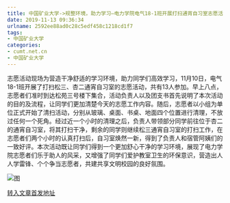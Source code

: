 ```yaml
---
title: 中国矿业大学->规整环境，助力学习—电力学院电气18-1班开展打扫通宵自习室志愿活动 | cumt.net.cn
date: 2019-11-13 09:36:34
urlname: 2592ee88ad0c28c5edf458c1218cd1f7
tags: 
- 中国矿业大学
categories:
- cumt.net.cn
- 中国矿业大学
---
```

志愿活动现场为营造干净舒适的学习环境，助力同学们高效学习，11月10日，电气18-1班开展了打扫松三、杏二通宵自习室的志愿活动，共有13人参加。早上八点，志愿者们准时到达松苑三号楼下集合，活动负责人以及团支书首先说明了本次活动的目的及流程，让同学们更加清楚今天的志愿工作内容。随后，志愿者以小组为单位正式开始了清扫活动，分别从玻璃、桌面、书桌、地面四个位置进行清理，不放过任何一个死角。经过近一个小时的清理之后，负责人带领部分同学前往位于杏二的通宵自习室，将其打扫干净，剩余的同学则继续松三通宵自习室的打扫工作，在志愿者们两个小时的认真打扫后，自习室焕然一新，得到了负责人和宿管阿姨们的一致好评。本次活动既让同学们得到一个更加舒心干净的学习环境，展现了电力学院志愿者们乐于助人的风采，又增强了同学们爱护教室卫生的环保意识，营造出人人学雷锋、个个争当志愿者，共建共享文明校园的良好氛围。

![图](http://xwzx.cumt.edu.cn/_upload/article/images/5a/06/63abf44149a2ad8c21e44db678b5/2c6ec124-c5a2-425a-962a-92f78f3e88ec.jpg)

[转入文章首发地址](http://xwzx.cumt.edu.cn/62/14/c523a549396/page.htm)